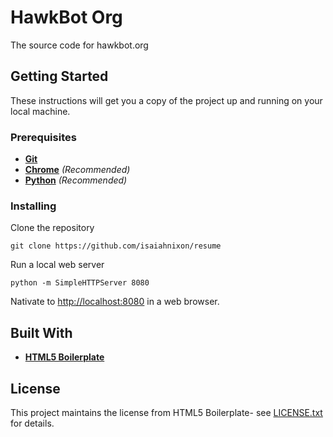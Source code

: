 # HawkBot Org

The source code for hawkbot.org

## Getting Started

These instructions will get you a copy of the project up and running on your local machine.

### Prerequisites

* **[Git](https://git-scm.com/)**
* **[Chrome](https://www.google.com/chrome/)** *(Recommended)*
* **[Python](https://www.python.org/)** *(Recommended)*

### Installing

Clone the repository

```
git clone https://github.com/isaiahnixon/resume
```

Run a local web server

```
python -m SimpleHTTPServer 8080
```

Nativate to [http://localhost:8080](http://localhost:8080) in a web browser.


## Built With

* **[HTML5 Boilerplate](https://html5boilerplate.com/)**

## License

This project maintains the license from HTML5 Boilerplate- see [LICENSE.txt](LICENSE.txt) for details.
